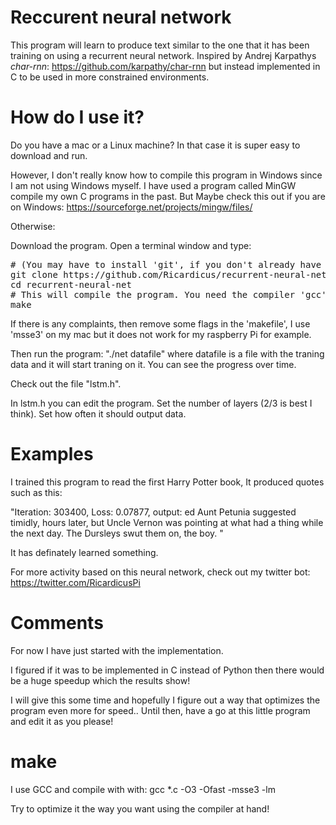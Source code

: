 # Reccurent neural network

This program will learn to produce text similar to the one that
it has been training on using a recurrent neural network. Inspired by Andrej Karpathys <i>char-rnn</i>: https://github.com/karpathy/char-rnn but instead implemented in C to be used in more constrained environments.

# How do I use it? 

Do you have a mac or a Linux machine? 
In that case it is super easy to download and run.

However, I don't really know how to compile this program in Windows since I am not using Windows myself. I have used a program called MinGW  compile my own C programs in the past. But Maybe check this out if you are on Windows: https://sourceforge.net/projects/mingw/files/

Otherwise:

Download the program. 
Open a terminal window and type:

<pre>
# (You may have to install 'git', if you don't already have it!)
git clone https://github.com/Ricardicus/recurrent-neural-net/
cd recurrent-neural-net
# This will compile the program. You need the compiler 'gcc' which is also available for download just like 'git'.
make
</pre>

If there is any complaints, then remove some flags in the 'makefile', I use 'msse3' on my mac but it does not work for my raspberry Pi for example. 

Then run the program:
"./net datafile" 
where datafile is a file with the traning data and it will start traning on it. You can see the progress 
over time. 

Check out the file "lstm.h".

In lstm.h you can edit the program. 
Set the number of layers (2/3 is best I think). 
Set how often it should output data. 

# Examples
I trained this program to read the first Harry Potter book, It produced quotes such as this: 

"Iteration: 303400, Loss: 0.07877, output: ed Aunt Petunia suggested
timidly, hours later, but Uncle Vernon was pointing at what had a thing while the next day. The Dursleys swut them on, the boy. "

It has definately learned something. 

For more activity based on this neural network, check out my twitter bot: 
https://twitter.com/RicardicusPi


# Comments

For now I have just started with the implementation.

I figured if it was to be implemented in C instead of Python then
there would be a huge speedup which the results show!

I will give this some time and hopefully I figure out a way that
optimizes the program even more for speed.. Until then, have a go at this 
little program and edit it as you please! 

# make

I use GCC and compile with with: 
gcc *.c -O3 -Ofast -msse3 -lm

Try to optimize it the way you want using the compiler at hand!
